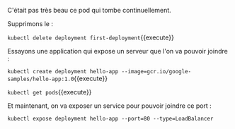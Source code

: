 C'était pas très beau ce pod qui tombe continuellement.

Supprimons le :

`kubectl delete deployment first-deployment`{{execute}}

Essayons une application qui expose un serveur que l'on va pouvoir joindre :

`kubectl create deployment hello-app --image=gcr.io/google-samples/hello-app:1.0`{{execute}}

`kubectl get pods`{{execute}}

Et maintenant, on va exposer un service pour pouvoir joindre ce port :

`kubectl expose deployment hello-app --port=80 --type=LoadBalancer`
